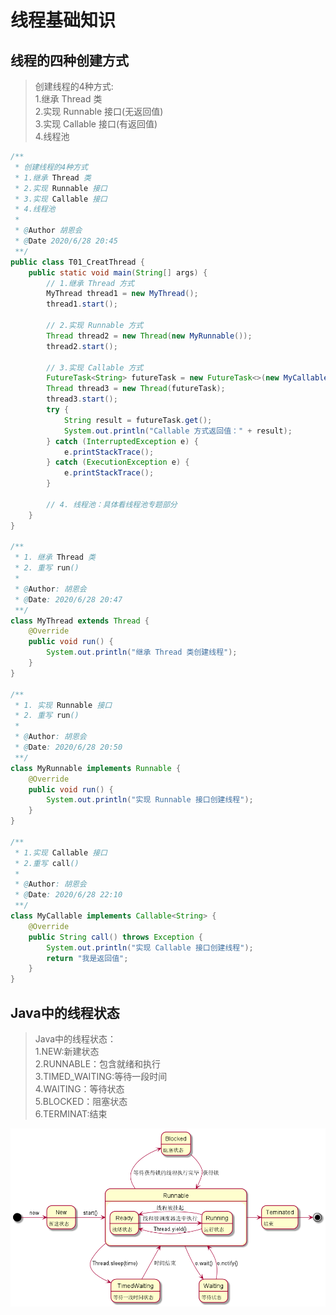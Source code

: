 # 线程基础知识

## 线程的四种创建方式
>创建线程的4种方式:     
1.继承 Thread 类    
2.实现 Runnable 接口(无返回值)   
3.实现 Callable 接口(有返回值)   
4.线程池    
   
```java
/**
 * 创建线程的4种方式
 * 1.继承 Thread 类
 * 2.实现 Runnable 接口
 * 3.实现 Callable 接口
 * 4.线程池
 *
 * @Author 胡恩会
 * @Date 2020/6/28 20:45
 **/
public class T01_CreatThread {
    public static void main(String[] args) {
        // 1.继承 Thread 方式
        MyThread thread1 = new MyThread();
        thread1.start();

        // 2.实现 Runnable 方式
        Thread thread2 = new Thread(new MyRunnable());
        thread2.start();

        // 3.实现 Callable 方式
        FutureTask<String> futureTask = new FutureTask<>(new MyCallable());
        Thread thread3 = new Thread(futureTask);
        thread3.start();
        try {
            String result = futureTask.get();
            System.out.println("Callable 方式返回值：" + result);
        } catch (InterruptedException e) {
            e.printStackTrace();
        } catch (ExecutionException e) {
            e.printStackTrace();
        }

        // 4. 线程池：具体看线程池专题部分
    }
}

/**
 * 1. 继承 Thread 类
 * 2. 重写 run()
 *
 * @Author: 胡恩会
 * @Date: 2020/6/28 20:47
 **/
class MyThread extends Thread {
    @Override
    public void run() {
        System.out.println("继承 Thread 类创建线程");
    }
}

/**
 * 1. 实现 Runnable 接口
 * 2. 重写 run()
 *
 * @Author: 胡恩会
 * @Date: 2020/6/28 20:50
 **/
class MyRunnable implements Runnable {
    @Override
    public void run() {
        System.out.println("实现 Runnable 接口创建线程");
    }
}

/**
 * 1.实现 Callable 接口
 * 2.重写 call()
 *
 * @Author: 胡恩会
 * @Date: 2020/6/28 22:10
 **/
class MyCallable implements Callable<String> {
    @Override
    public String call() throws Exception {
        System.out.println("实现 Callable 接口创建线程");
        return "我是返回值";
    }
}
```   

## Java中的线程状态
> Java中的线程状态：    
1.NEW:新建状态    
2.RUNNABLE：包含就绪和执行   
3.TIMED_WAITING:等待一段时间   
4.WAITING：等待状态   
5.BLOCKED：阻塞状态   
6.TERMINAT:结束   

![Alt](./img/ThreadState.png)



